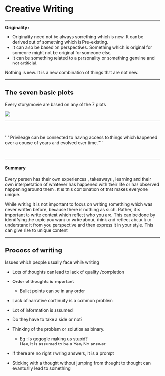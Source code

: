 # Creative Writing

---

**Originality :** 

- Originality need not be always something which is new. It can be derived out of something which is Pre-existing.
- It can also be based on perspectives. Something which is original for someone might not be original for someone else.
- It can be something related to a personality or something genuine and not artificial.

Nothing is new. It is a new combination of things that are not new. 

---

## **The seven basic plots**

Every story/movie are based on any of the 7 plots

![](https://i.pinimg.com/originals/74/a8/a5/74a8a51879d69303d7ea8fa93ddbbac1.jpg)

---

<br>

'''
Privileage can be connected to having access to things which happened over a course of years and evolved over time.''''

<br>

---

#### Summary
Every person has their own experiences , takeaways , learning and their own interpretation of whatever has happened with their life or has observed happening around them . It is this combination of that makes everyone unique.  

While writing it is not important to focus on writing something which was never written before, because there is nothing as such. Rather, it is important to write content which reflect who you are. This can be done by identifying the topic you want to write about, think and reflect about it to understand it from you perspective and then express it in your style. This can give rise to unique content

---

## Process of writing
Issues which people usually face while writing
- Lots of thoughts can lead to lack of quality /completion
- Order of thoughts is important
	- Bullet points can be in any order
- Lack of narrative continuity is a common problem
- Lot of information is assumed
- Do they have to take a side or not?
- Thinking of the problem or solution as binary. 
	- Eg : Is gogogle making us stupid?
    	<br>Hee, It is assumed to be a Yes/ No answer. 
        
- If there are no right r wring answers, It is a prompt
- Sticking with a thought without jumping from thought to thought can evantually lead to something
